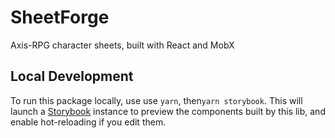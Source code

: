 # SheetForge
Axis-RPG character sheets, built with React and MobX

## Local Development
To run this package locally, use use `yarn`, then`yarn storybook`. This will launch a [Storybook](https://github.com/storybooks/storybook) instance to preview the components built by this lib, and enable hot-reloading if you edit them.